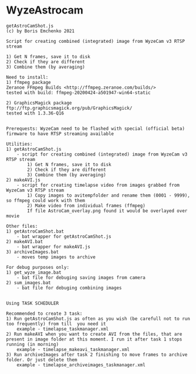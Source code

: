 # WyzeAstrocam

    getAstroCamShot.js
    (c) by Boris Emchenko 2021
    
    Script for creating combined (integrated) image from WyzeCam v3 RTSP stream
    
    1) Get N frames, save it to disk
    2) Check if they are different
    3) Combine them (by averaging)

    Need to install:
    1) ffmpeg package  
    Zeranoe FFmpeg Builds <http://ffmpeg.zeranoe.com/builds/>
    tested with build: ffmpeg-20200424-a501947-win64-static

    2) GraphicsMagick package
    ftp://ftp.graphicsmagick.org/pub/GraphicsMagick/
    tested with 1.3.36-Q16


	Prerequests: WyzeCam need to be flashed with special (official beta) firmware to have RTSP streaming available
	
	Utilities:
	1) getAstroCamShot.js
		- script for creating combined (integrated) image from WyzeCam v3 RTSP stream
			1) Get N frames, save it to disk
			2) Check if they are different
			3) Combine them (by averaging)
	2) makeAVI.js
		- script for creating timelapse video from images grabbed from WyzeCam v3 RTSP stream
			1) Copy images to avitempfolder and rename them (0001 - 9999), so ffmpeg could work with them
			2) Make video from individual frames (ffmpeg)
			If file AstroCam_overlay.png found it would be overlayed over movie
			
	Other files:
	1) getAstroCamShot.bat
		- bat wrapper for getAstroCamShot.js
	2) makeAVI.bat
		- bat wrapper for makeAVI.js
	3) archiveImages.bat		
		- moves temp images to archive

	For debug purposes only:
	1) get_wyze_image.bat
		- bat file for debuging saving images from camera
	2) sum_images.bat
		- bat file for debuging combining images


	Using TASK SCHEDULER
	
	Recommended to create 3 task:
	1) Run getAstroCamShot.js as often as you wish (be carefull not to run too frequently) from till  you need it 
		example - timelapse_taskmanager.xml
	2) Run makeAVI when you want to create AVI from the files, that are present in image folder at this moment. I run it after task 1 stops running (in morning)
		example - timelapse_makeavi_taskmanager.xml
	3) Run archiveImages after task 2 finishing to move frames to archive folder. Or just delete them
		example - timelapse_archiveimages_taskmanager.xml
	
	